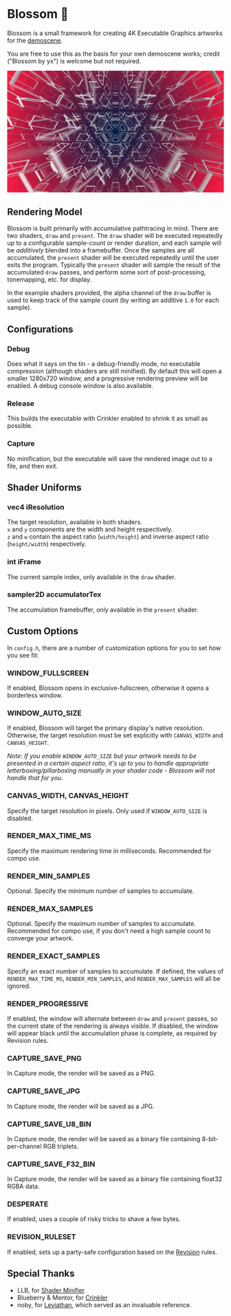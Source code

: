 # Blossom 🌸

Blossom is a small framework for creating 4K Executable Graphics artworks for the [demoscene](https://en.wikipedia.org/wiki/Demoscene).

You are free to use this as the basis for your own demoscene works; credit ("Blossom by yx") is welcome but not required.

![](docs/screenshot.jpg)

## Rendering Model
Blossom is built primarily with accumulative pathtracing in mind. There are two shaders, `draw` and `present`. The `draw` shader will be executed repeatedly up to a configurable sample-count or render duration, and each sample will be _additively_ blended into a framebuffer. Once the samples are all accumulated, the `present` shader will be executed repeatedly until the user exits the program. Typically the `present` shader will sample the result of the accumulated `draw` passes, and perform some sort of post-processing, tonemapping, etc. for display.

In the example shaders provided, the alpha channel of the `draw` buffer is used to keep track of the sample count (by writing an additive `1.0` for each sample).

## Configurations

### Debug
Does what it says on the tin - a debug-friendly mode, no executable compression (although shaders are still minified). By default this will open a smaller 1280x720 window, and a progressive rendering preview will be enabled. A debug console window is also available.

### Release
This builds the executable with Crinkler enabled to shrink it as small as possible.

### Capture
No minification, but the executable will save the rendered image out to a file, and then exit.

## Shader Uniforms

### vec4 iResolution
The target resolution, available in both shaders.  
`x` and `y` components are the width and height respectively.  
`z` and `w` contain the aspect ratio (`width/height`) and inverse aspect ratio (`height/width`) respectively.

### int iFrame
The current sample index, only available in the `draw` shader.

### sampler2D accumulatorTex
The accumulation framebuffer, only available in the `present` shader.

## Custom Options
In `config.h`, there are a number of customization options for you to set how you see fit:

### WINDOW\_FULLSCREEN
If enabled, Blossom opens in exclusive-fullscreen, otherwise it opens a borderless window.

### WINDOW\_AUTO\_SIZE
If enabled, Blossom will target the primary display's native resolution. Otherwise, the target resolution must be set explicitly with `CANVAS_WIDTH` and `CANVAS_HEIGHT`.

_Note: If you enable `WINDOW_AUTO_SIZE` but your artwork needs to be presented in a certain aspect ratio, it's up to you to handle appropriate letterboxing/pillarboxing manually in your shader code - Blossom will not handle that for you._

### CANVAS\_WIDTH, CANVAS\_HEIGHT
Specify the target resolution in pixels. Only used if `WINDOW_AUTO_SIZE` is disabled.

### RENDER\_MAX\_TIME\_MS
Specify the maximum rendering time in milliseconds. Recommended for compo use.

### RENDER\_MIN\_SAMPLES
Optional. Specify the minimum number of samples to accumulate.

### RENDER\_MAX\_SAMPLES
Optional. Specify the maximum number of samples to accumulate. Recommended for compo use, if you don't need a high sample count to converge your artwork.

### RENDER\_EXACT\_SAMPLES
Specify an exact number of samples to accumulate. If defined, the values of `RENDER_MAX_TIME_MS`, `RENDER_MIN_SAMPLES`, and `RENDER_MAX_SAMPLES` will all be ignored.

### RENDER\_PROGRESSIVE
If enabled, the window will alternate between `draw` and `present` passes, so the current state of the rendering is always visible. If disabled, the window will appear black until the accumulation phase is complete, as required by Revision rules.

### CAPTURE\_SAVE\_PNG
In Capture mode, the render will be saved as a PNG.

### CAPTURE\_SAVE\_JPG
In Capture mode, the render will be saved as a JPG.

### CAPTURE\_SAVE\_U8\_BIN
In Capture mode, the render will be saved as a binary file containing 8-bit-per-channel RGB triplets.

### CAPTURE\_SAVE\_F32\_BIN
In Capture mode, the render will be saved as a binary file containing float32 RGBA data.

### DESPERATE
If enabled, uses a couple of risky tricks to shave a few bytes.

### REVISION_RULESET
If enabled, sets up a party-safe configuration based on the [Revision](https://revision-party.net/competitions/graphics-competitions) rules.

## Special Thanks
* LLB, for [Shader Minifier](https://github.com/laurentlb/Shader_Minifier)
* Blueberry & Mentor, for [Crinkler](https://github.com/runestubbe/Crinkler)
* noby, for [Leviathan](https://github.com/armak/Leviathan-2.0), which served as an invaluable reference.
